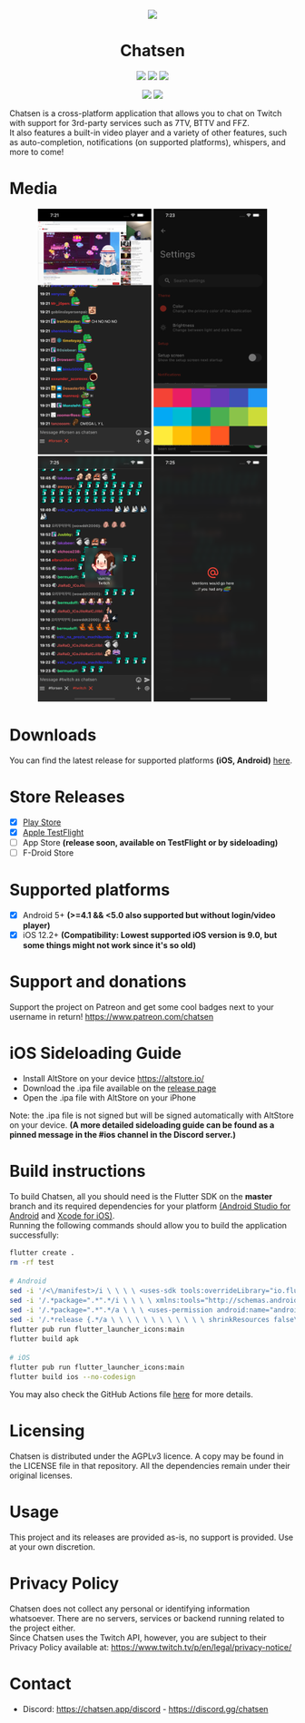 <p align="middle">
<img align="middle" height="100" src="https://raw.githubusercontent.com/Void48/chatsen.readme.improvements/master/assets/ayyybubu/logo.png">
<p>
<h1 align="middle">Chatsen</h1>

<p align="middle" float="left">
  <a href="https://chatsen.app/discord"><img src="https://img.shields.io/discord/758710852756570153?color=5865F2&label=chat&logo=discord&logoColor=white"></a>
  <a href="https://hanadigital.github.io/grev/?user=chatsen&repo=chatsen"><img src="https://img.shields.io/github/downloads/chatsen/chatsen/total?color=23B14D"></a>
  <a href="https://github.com/chatsen/chatsen/blob/master/LICENSE"><img src="https://img.shields.io/github/license/chatsen/chatsen"></a>
</p>
<p align="middle" float="left">
  <a href="https://testflight.apple.com/join/I7Fm27MH"><img height="75" src="https://raw.githubusercontent.com/Void48/chatsen.readme.improvements/master/assets/testflightbadge.png"></a>
  <a href="https://play.google.com/store/apps/details?id=com.chatsen.chatsen"><img height="75" src="https://play.google.com/intl/en_us/badges/images/generic/en_badge_web_generic.png"></a>
</p>

Chatsen is a cross-platform application that allows you to chat on Twitch with support for 3rd-party services such as 7TV, BTTV and FFZ.  
It also features a built-in video player and a variety of other features, such as auto-completion, notifications (on supported platforms), whispers, and more to come!

# Media
<p align="middle" float="left">
  <img src="https://raw.githubusercontent.com/chatsen/resources/master/assets/screenshots/1.png" width="200" />
  <img src="https://raw.githubusercontent.com/chatsen/resources/master/assets/screenshots/2.png" width="200" />
  <img src="https://raw.githubusercontent.com/chatsen/resources/master/assets/screenshots/3.png" width="200" />
  <img src="https://raw.githubusercontent.com/chatsen/resources/master/assets/screenshots/4.png" width="200" />
</p>

# Downloads
You can find the latest release for supported platforms **(iOS, Android)** [here](https://github.com/Chatsen/chatsen/releases).

# Store Releases
- [x] [Play Store](https://play.google.com/store/apps/details?id=com.chatsen.chatsen)
- [x] [Apple TestFlight](https://testflight.apple.com/join/I7Fm27MH)
- [ ] App Store **(release soon, available on TestFlight or by sideloading)**
- [ ] F-Droid Store

# Supported platforms
- [x] Android 5+ **(>=4.1 && <5.0 also supported but without login/video player)**
- [x] iOS 12.2+ **(Compatibility: Lowest supported iOS version is 9.0, but some things might not work since it's so old)**

# Support and donations
Support the project on Patreon and get some cool badges next to your username in return!
https://www.patreon.com/chatsen
  
# iOS Sideloading Guide
- Install AltStore on your device https://altstore.io/
- Download the .ipa file available on the [release page](https://github.com/Chatsen/chatsen/releases)
- Open the .ipa file with AltStore on your iPhone

Note: the .ipa file is not signed but will be signed automatically with AltStore on your device.
**(A more detailed sideloading guide can be found as a pinned message in the #ios channel in the Discord server.)**

# Build instructions
To build Chatsen, all you should need is the Flutter SDK on the **master** branch and its required dependencies for your platform [(Android Studio for Android](https://developer.android.com/studio) and [Xcode for iOS)](https://developer.apple.com/xcode/resources/).  
Running the following commands should allow you to build the application successfully:

```bash
flutter create .
rm -rf test

# Android
sed -i '/<\/manifest>/i \ \ \ \ <uses-sdk tools:overrideLibrary="io.flutter.plugins.webviewflutter"/>' ./android/app/src/main/AndroidManifest.xml
sed -i '/.*package=".*".*/i \ \ \ \ xmlns:tools="http://schemas.android.com/tools"' ./android/app/src/main/AndroidManifest.xml
sed -i '/.*package=".*".*/a \ \ \ <uses-permission android:name="android.permission.INTERNET"/>' ./android/app/src/main/AndroidManifest.xml
sed -i '/.*release {.*/a \ \ \ \ \ \ \ \ \ \ \ \ shrinkResources false\n\ \ \ \ \ \ \ \ \ \ \ \ minifyEnabled false' ./android/app/build.gradle
flutter pub run flutter_launcher_icons:main
flutter build apk

# iOS
flutter pub run flutter_launcher_icons:main
flutter build ios --no-codesign
```

You may also check the GitHub Actions file [here](https://github.com/chatsen/chatsen/blob/master/.github/workflows/main.yml) for more details.

# Licensing
Chatsen is distributed under the AGPLv3 licence. A copy may be found in the LICENSE file in that repository. All the dependencies remain under their original licenses.

# Usage
This project and its releases are provided as-is, no support is provided. Use at your own discretion.

# Privacy Policy
Chatsen does not collect any personal or identifying information whatsoever. There are no servers, services or backend running related to the project either.  
Since Chatsen uses the Twitch API, however, you are subject to their Privacy Policy available at: https://www.twitch.tv/p/en/legal/privacy-notice/

# Contact
- Discord: https://chatsen.app/discord - https://discord.gg/chatsen
